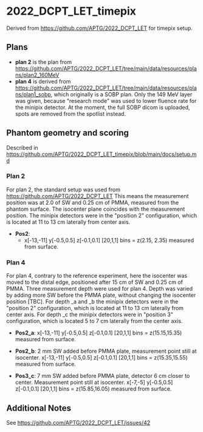 # 2022_DCPT_LET_timepix
Derived from https://github.com/APTG/2022_DCPT_LET for timepix setup.


## Plans
- **plan 2** is the plan from https://github.com/APTG/2022_DCPT_LET/tree/main/data/resources/plans/plan2_160MeV
- **plan 4** is derived from https://github.com/APTG/2022_DCPT_LET/tree/main/data/resources/plans/plan1_sobp, which originally is a SOBP plan.
Only the 149 MeV layer was given, because "research mode" was used to lower fluence rate for the minipix detector.
At the moment, the full SOBP dicom is uploaded, spots are removed from the spotlist instead.

## Phantom geometry and scoring
Described in https://github.com/APTG/2022_DCPT_LET_timepix/blob/main/docs/setup.md


### Plan 2 ###
For plan 2, the standard setup was used from https://github.com/APTG/2022_DCPT_LET
This means the measurement position was at 2.0 of SW and 0.25 cm of PMMA, measured from the phantom surface.
The isocenter plane coincides with the measurement position.
The minipix detectors were in the "position 2" configuration, which is located at 11 to 13 cm laterally from center axis.
- **Pos2**:
  - x[-13,-11] y[-0.5,0.5] z[-0.1,0.1] [20,1,1] bins
    = z(2.15, 2.35) measured from surface.


### Plan 4 ###
For plan 4, contrary to the reference experiment, here the isocenter was moved to the distal edge, positioned after 15 cm of SW and 0.25 cm of PMMA.
Three measurement depth were used for plan 4.
Depth was varied by adding more SW before the PMMA plate, without changing the isocenter position [TBC].
For depth _a and _b the minipix detectors were in the "position 2" configuration, which is located at 11 to 13 cm laterally from center axis.
For depth _c the minipix detectors were in "position 3" configuration, which is located 5 to 7 cm laterally from the center axis.


- **Pos2_a**:
  x[-13,-11] y[-0.5,0.5] z[-0.1,0.1] [20,1,1] bins
  =  z(15.15,15.35) measured from surface.

- **Pos2_b**:
  2 mm SW added before PMMA plate, measurement point still at isocenter.
  x[-13,-11] y[-0.5,0.5] z[-0.1,0.1] [20,1,1] bins
  = z(15.35,15.55) measured from surface.

- **Pos3_c**:
   7 mm SW added before PMMA plate, detector 6 cm closer to center. Measurement point still at isocenter.
   x[-7,-5] y[-0.5,0.5] z[-0.1,0.1] [20,1,1] bins
   = z(15.85,16.05) measured from surface.


## Additional Notes
See https://github.com/APTG/2022_DCPT_LET/issues/42

